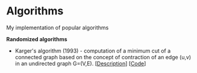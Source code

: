 # Algorithms

My implementation of popular algorithms

**Randomized algorithms**

* Karger's algorithm (1993) - computation of a minimum cut of a connected graph based on the concept of contraction of an edge (u,v) in an undirected graph G=(V,E). [[Description](https://en.wikipedia.org/wiki/Karger%27s_algorithm)] [[Code](./karger.py)]

